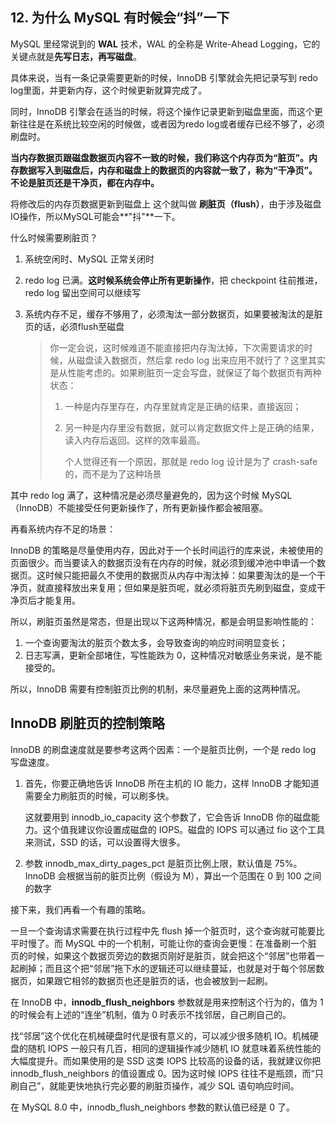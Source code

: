 ## 12. 为什么 MySQL 有时候会“抖”一下

MySQL 里经常说到的 **WAL** 技术，WAL 的全称是 Write-Ahead Logging，它的关键点就是**先写日志，再写磁盘**。

具体来说，当有一条记录需要更新的时候，InnoDB 引擎就会先把记录写到 redo log里面，并更新内存，这个时候更新就算完成了。

同时，InnoDB 引擎会在适当的时候，将这个操作记录更新到磁盘里面，而这个更新往往是在系统比较空闲的时候做，或者因为redo log或者缓存已经不够了，必须刷盘时。



**当内存数据页跟磁盘数据页内容不一致的时候，我们称这个内存页为“脏页”。内存数据写入到磁盘后，内存和磁盘上的数据页的内容就一致了，称为“干净页”。不论是脏页还是干净页，都在内存中。**



将修改后的内存页数据更新到磁盘上 这个就叫做 **刷脏页（flush）**，由于涉及磁盘IO操作，所以MySQL可能会**"抖"**一下。

什么时候需要刷脏页？

1. 系统空闲时、MySQL 正常关闭时

2. redo log 已满。**这时候系统会停止所有更新操作**，把 checkpoint 往前推进，redo log 留出空间可以继续写

3. 系统内存不足，缓存不够用了，必须淘汰一部分数据页，如果要被淘汰的是脏页的话，必须flush至磁盘

   > 你一定会说，这时候难道不能直接把内存淘汰掉，下次需要请求的时候，从磁盘读入数据页，然后拿 redo log 出来应用不就行了？这里其实是从性能考虑的。如果刷脏页一定会写盘，就保证了每个数据页有两种状态：
   >
   > 1. 一种是内存里存在，内存里就肯定是正确的结果，直接返回；
   >
   > 2. 另一种是内存里没有数据，就可以肯定数据文件上是正确的结果，读入内存后返回。这样的效率最高。
   >
   >    
   >
   >    个人觉得还有一个原因，那就是 redo log 设计是为了 crash-safe的，而不是为了这种场景

其中 redo log 满了，这种情况是必须尽量避免的，因为这个时候 MySQL （InnoDB）不能接受任何更新操作了，所有更新操作都会被阻塞。

 

再看系统内存不足的场景：

InnoDB 的策略是尽量使用内存，因此对于一个长时间运行的库来说，未被使用的页面很少。而当要读入的数据页没有在内存的时候，就必须到缓冲池中申请一个数据页。这时候只能把最久不使用的数据页从内存中淘汰掉：如果要淘汰的是一个干净页，就直接释放出来复用；但如果是脏页呢，就必须将脏页先刷到磁盘，变成干净页后才能复用。



所以，刷脏页虽然是常态，但是出现以下这两种情况，都是会明显影响性能的：

1. 一个查询要淘汰的脏页个数太多，会导致查询的响应时间明显变长；
2. 日志写满，更新全部堵住，写性能跌为 0，这种情况对敏感业务来说，是不能接受的。

所以，InnoDB 需要有控制脏页比例的机制，来尽量避免上面的这两种情况。



## InnoDB 刷脏页的控制策略

InnoDB 的刷盘速度就是要参考这两个因素：一个是脏页比例，一个是 redo log 写盘速度。

1. 首先，你要正确地告诉 InnoDB 所在主机的 IO 能力，这样 InnoDB 才能知道需要全力刷脏页的时候，可以刷多快。

   这就要用到 innodb_io_capacity 这个参数了，它会告诉 InnoDB 你的磁盘能力。这个值我建议你设置成磁盘的 IOPS。磁盘的 IOPS 可以通过 fio 这个工具来测试，SSD 的话，可以设置得大很多。

2. 参数 innodb_max_dirty_pages_pct 是脏页比例上限，默认值是 75%。InnoDB 会根据当前的脏页比例（假设为 M），算出一个范围在 0 到 100 之间的数字

接下来，我们再看一个有趣的策略。

一旦一个查询请求需要在执行过程中先 flush 掉一个脏页时，这个查询就可能要比平时慢了。而 MySQL 中的一个机制，可能让你的查询会更慢：在准备刷一个脏页的时候，如果这个数据页旁边的数据页刚好是脏页，就会把这个“邻居”也带着一起刷掉；而且这个把“邻居”拖下水的逻辑还可以继续蔓延，也就是对于每个邻居数据页，如果跟它相邻的数据页也还是脏页的话，也会被放到一起刷。

在 InnoDB 中，**innodb_flush_neighbors** 参数就是用来控制这个行为的，值为 1 的时候会有上述的“连坐”机制，值为 0 时表示不找邻居，自己刷自己的。

找“邻居”这个优化在机械硬盘时代是很有意义的，可以减少很多随机 IO。机械硬盘的随机 IOPS 一般只有几百，相同的逻辑操作减少随机 IO 就意味着系统性能的大幅度提升。而如果使用的是 SSD 这类 IOPS 比较高的设备的话，我就建议你把 innodb_flush_neighbors 的值设置成 0。因为这时候 IOPS 往往不是瓶颈，而“只刷自己”，就能更快地执行完必要的刷脏页操作，减少 SQL 语句响应时间。

在 MySQL 8.0 中，innodb_flush_neighbors 参数的默认值已经是 0 了。

